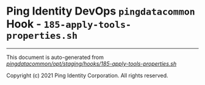 
# Ping Identity DevOps `pingdatacommon` Hook - `185-apply-tools-properties.sh`

---
This document is auto-generated from _[pingdatacommon/opt/staging/hooks/185-apply-tools-properties.sh](https://github.com/pingidentity/pingidentity-docker-builds/blob/master/pingdatacommon/opt/staging/hooks/185-apply-tools-properties.sh)_

Copyright (c) 2021 Ping Identity Corporation. All rights reserved.
